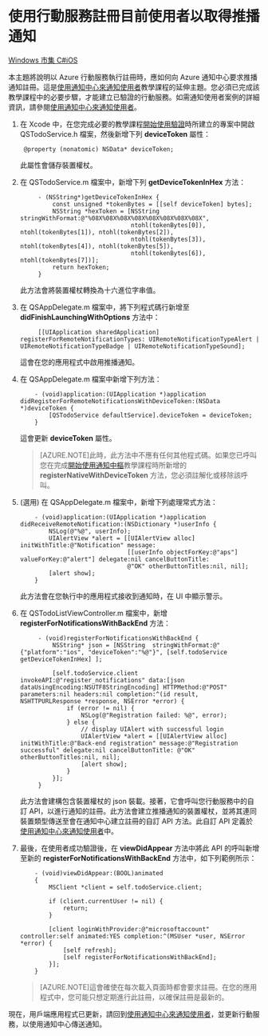 <properties 
	pageTitle="使用行動服務註冊目前使用者以取得推播通知 - 通知中樞" 
	description="了解如何在 Azure 行動服務執行註冊時，在 iOS 應用程式中向 Azure 通知中心要求推播通知註冊。" 
	services="notification-hubs" 
	documentationCenter="ios" 
	authors="ysxu" 
	manager="dwrede" 
	editor=""/>

<tags 
	ms.service="mobile-services" 
	ms.workload="mobile" 
	ms.tgt_pltfrm="ios" 
	ms.devlang="objective-c" 
	ms.topic="article" 
	ms.date="04/24/2015" 
	ms.author="yuaxu"/>

# 使用行動服務註冊目前使用者以取得推播通知

<div class="dev-center-tutorial-selector sublanding">
    <a href="/documentation/articles/notification-hubs-windows-store-mobile-services-register-user-push-notifications/" title="Windows 市集 C#">Windows 市集 C#</a><a href="/documentation/articles/notification-hubs-ios-mobile-services-register-user-push-notifications/" title="iiOS" class="current">iOS</a>
</div>

本主題將說明以 Azure 行動服務執行註冊時，應如何向 Azure 通知中心要求推播通知註冊。這是[使用通知中心來通知使用者]教學課程的延伸主題。您必須已完成該教學課程中的必要步驟，才能建立已驗證的行動服務。如需通知使用者案例的詳細資訊，請參閱[使用通知中心來通知使用者]。

1. 在 Xcode 中，在您完成必要的教學課程[開始使用驗證]時所建立的專案中開啟 QSTodoService.h 檔案，然後新增下列 **deviceToken** 屬性：

		@property (nonatomic) NSData* deviceToken;

 	此屬性會儲存裝置權杖。

2. 在 QSTodoService.m 檔案中，新增下列 **getDeviceTokenInHex** 方法：

			- (NSString*)getDeviceTokenInHex {
			    const unsigned *tokenBytes = [[self deviceToken] bytes];
			    NSString *hexToken = [NSString stringWithFormat:@"%08X%08X%08X%08X%08X%08X%08X%08X",
			                          ntohl(tokenBytes[0]), ntohl(tokenBytes[1]), ntohl(tokenBytes[2]),
			                          ntohl(tokenBytes[3]), ntohl(tokenBytes[4]), ntohl(tokenBytes[5]),
			                          ntohl(tokenBytes[6]), ntohl(tokenBytes[7])];
			    return hexToken;
			}

	此方法會將裝置權杖轉換為十六進位字串值。

3. 在 QSAppDelegate.m 檔案中，將下列程式碼行新增至 **didFinishLaunchingWithOptions** 方法中：

			[[UIApplication sharedApplication] registerForRemoteNotificationTypes: UIRemoteNotificationTypeAlert | UIRemoteNotificationTypeBadge | UIRemoteNotificationTypeSound];

	這會在您的應用程式中啟用推播通知。

4. 	在 QSAppDelegate.m 檔案中新增下列方法：

			- (void)application:(UIApplication *)application didRegisterForRemoteNotificationsWithDeviceToken:(NSData *)deviceToken {
			    [QSTodoService defaultService].deviceToken = deviceToken;
			}

	這會更新 **deviceToken** 屬性。

	> [AZURE.NOTE]此時，此方法中不應有任何其他程式碼。如果您已呼叫您在完成[開始使用通知中樞](/manage/services/notification-hubs/get-started-notification-hubs-ios/"%20target="_blank")教學課程時所新增的 **registerNativeWithDeviceToken** 方法，您必須註解化或移除該呼叫。

5.  (選用) 在 QSAppDelegate.m 檔案中，新增下列處理常式方法：

			- (void)application:(UIApplication *)application didReceiveRemoteNotification:(NSDictionary *)userInfo {
			    NSLog(@"%@", userInfo);
			    UIAlertView *alert = [[UIAlertView alloc] initWithTitle:@"Notification" message:
			                          [[userInfo objectForKey:@"aps"] valueForKey:@"alert"] delegate:nil cancelButtonTitle:
			                          @"OK" otherButtonTitles:nil, nil];
			    [alert show];
			}

 	此方法會在您執行中的應用程式接收到通知時，在 UI 中顯示警示。

6. 在 QSTodoListViewController.m 檔案中，新增 **registerForNotificationsWithBackEnd** 方法：

			- (void)registerForNotificationsWithBackEnd {
			    NSString* json = [NSString  stringWithFormat:@"{"platform":"ios", "deviceToken":"%@"}", [self.todoService getDeviceTokenInHex] ];

			    [self.todoService.client invokeAPI:@"register_notifications" data:[json dataUsingEncoding:NSUTF8StringEncoding] HTTPMethod:@"POST" parameters:nil headers:nil completion:^(id result, NSHTTPURLResponse *response, NSError *error) {
			        if (error != nil) {
			            NSLog(@"Registration failed: %@", error);
			        } else {
			            // display UIAlert with successful login
			            UIAlertView *alert = [[UIAlertView alloc] initWithTitle:@"Back-end registration" message:@"Registration successful" delegate:nil cancelButtonTitle: @"OK" otherButtonTitles:nil, nil];
			            [alert show];
			        }
			    }];
			}

	此方法會建構包含裝置權杖的 json 裝載。接著，它會呼叫您行動服務中的自訂 API，以進行通知的註冊。此方法會建立推播通知的裝置權杖，並將其連同裝置類型傳送至會在通知中心建立註冊的自訂 API 方法。此自訂 API 定義於[使用通知中心來通知使用者]中。

7.	最後，在使用者成功驗證後，在 **viewDidAppear** 方法中將此 API 的呼叫新增至新的 **registerForNotificationsWithBackEnd** 方法中，如下列範例所示：

			- (void)viewDidAppear:(BOOL)animated
			{
			    MSClient *client = self.todoService.client;

			    if (client.currentUser != nil) {
			        return;
			    }

			    [client loginWithProvider:@"microsoftaccount" controller:self animated:YES completion:^(MSUser *user, NSError *error) {
			        [self refresh];
			        [self registerForNotificationsWithBackEnd];
			    }];
			}

	> [AZURE.NOTE]這會確使在每次載入頁面時都會要求註冊。在您的應用程式中，您可能只想定期進行此註冊，以確保註冊是最新的。
	
現在，用戶端應用程式已更新，請回到[使用通知中心來通知使用者]，並更新行動服務，以使用通知中心傳送通知。

<!-- Anchors. -->

<!-- Images. -->


<!-- URLs. -->
[使用通知中心來通知使用者]: /manage/services/notification-hubs/notify-users
[開始使用驗證]: /develop/mobile/tutorials/get-started-with-users-ios/

[Azure Management Portal]: https://manage.windowsazure.com/
[Get Started with Notification Hubs]: /manage/services/notification-hubs/get-started-notification-hubs-ios/
 

<!---HONumber=July15_HO2-->